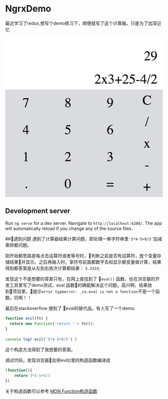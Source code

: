 # NgrxDemo

 最近学习了redux,想写个demo练习下，顺便就写了这个计算器。只是为了加深记忆

![示例图](src/assets/screencut.png '示例图')
## Development server

Run `ng serve` for a dev server. Navigate to `http://localhost:4200/`. The app will automatically reload if you change any of the source files.

##遇到问题
遇到了计算器结果计算问题，即处理一串字符串里`'3*4-5+9/3'`加减乘除都问题。

刚开始都思路是每点击运算符或者等号时，判断之前是否有运算符，放个变量存储结果并显示。之后再输入时，拿符号前面都数字去和显示都变量做计算，结果得到都答案是从左到右依次计算都结果： `5.3333`;

发现这个不是想要的答案只有，在网上查找到了 `eval()` 函数，也在浏览器的开发工具里写了demo测试，eval 函数的确能解决这个问题。高兴啊，结果放到项目里，提示`error typeerror: _co.eval is not a function`不是一个函数。坑啊！！

最后在stackoverflow 搜到了 eval的替代品。有人写了一个demo:
```javascript
function evil(fn) {
  return new Function('return ' + fn)();
}

console.log( evil('3*4-5+9/3') )

```
这个构造方法得到了我想要的答案。

调试代码，发现浏览器会把evil()里的构造函数编译成

```javascript
(function(){
    return 3*4-5+9/3
})

```

关于构造函数可以参考 [MDN Function构造函数]('https://developer.mozilla.org/zh-CN/docs/Web/JavaScript/Reference/Global_Objects/Function', 'MDN Function')